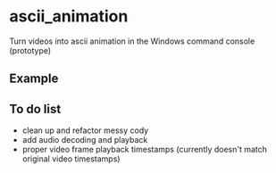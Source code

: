 # ascii_animation
Turn videos into ascii animation in the Windows command console (prototype)


## Example

## To do list
* clean up and refactor messy cody
* add audio decoding and playback
* proper video frame playback timestamps (currently doesn't match original video timestamps)
